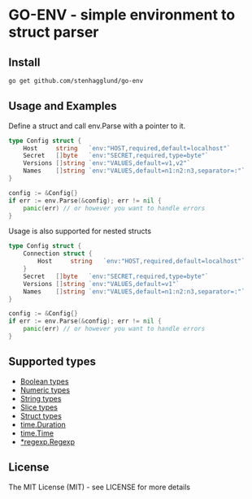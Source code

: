 # GO-ENV - simple environment to struct parser

## Install

```bash
go get github.com/stenhagglund/go-env
```

## Usage and Examples
Define a struct and call env.Parse with a pointer to it.
```go
type Config struct {
    Host 	 string   `env:"HOST,required,default=localhost"`
    Secret 	 []byte   `env:"SECRET,required,type=byte"`
    Versions []string `env:"VALUES,default=v1,v2"`
    Names 	 []string `env:"VALUES,default=n1:n2:n3,separator=:"`
}

config := &Config{}
if err := env.Parse(&config); err != nil {
    panic(err) // or however you want to handle errors
}
```

Usage is also supported for nested structs
```go
type Config struct {
    Connection struct {
        Host 	 string   `env:"HOST,required,default=localhost"`
    }
    Secret 	 []byte   `env:"SECRET,required,type=byte"`
    Versions []string `env:"VALUES,default=v1"`
    Names 	 []string `env:"VALUES,default=n1:n2:n3,separator=:"`
}

config := &Config{}
if err := env.Parse(&config); err != nil {
    panic(err) // or however you want to handle errors
}
```

## Supported types
- [Boolean types](https://golang.org/ref/spec#Boolean_types)
- [Numeric types](https://golang.org/ref/spec#Numeric_types)
- [String types](https://golang.org/ref/spec#String_types)
- [Slice types](https://golang.org/ref/spec#Slice_types)
- [Struct types](https://golang.org/ref/spec#Struct_types)
- [time.Duration](https://golang.org/pkg/time/#Duration)
- [time.Time](https://golang.org/pkg/time/#Time)
- [*regexp.Regexp](https://golang.org/pkg/regexp/#Regexp)

## License
The MIT License (MIT) - see LICENSE for more details